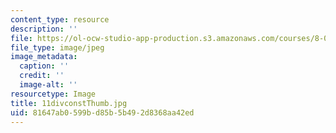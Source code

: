 ```yaml
---
content_type: resource
description: ''
file: https://ol-ocw-studio-app-production.s3.amazonaws.com/courses/8-02t-electricity-and-magnetism-spring-2005/81647ab0599bd85b5b492d8368aa42ed_11divconstThumb.jpg
file_type: image/jpeg
image_metadata:
  caption: ''
  credit: ''
  image-alt: ''
resourcetype: Image
title: 11divconstThumb.jpg
uid: 81647ab0-599b-d85b-5b49-2d8368aa42ed
---
```


